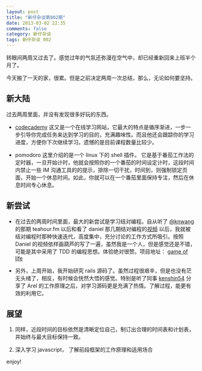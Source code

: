 ```yaml
---
layout: post
title: "新仔杂谈第002期"
date: 2013-03-02 22:35
comments: false
category: 新仔杂谈
tags: 新仔杂谈 002
---
```


转眼间两周又过去了。感觉过年的气氛还弥漫在空气中，却已经重新回来上班半个月了。

今天搬了一天的家，很累。但是之前决定两周一次总结，那么，无论如何要坚持。

<!--more-->

## 新大陆

过去两周里面，并没有发现很多好玩的东西。

- [codecademy](http://www.codecademy.com/) 这又是一个在线学习网站，它最大的特点是循序渐进，一步一步引导你完成任务来达到学习的目的，充满趣味性。而且他还会跟踪你的学习进度，方便你下次继续学习。遗憾的是目前课程数量比较少。

- pomodoro 这里介绍的是一个 linux 下的 shell 插件。 它是基于番茄工作法的定时器，一旦开始计时，他就会按照你的一个番茄的时间设定计时，这段时间内禁止一些 IM 沟通工具的的提示，排除一切干扰，时间到，则强制锁定页面，开始一个休息时间。如此，你就可以在一个番茄里面保持专注，然后在休息时间专心休息。


## 新尝试

- 在过去的两周时间里面，最大的新尝试是学习结对编程。自从听了 [@knwang](http://ruby-china.org/knwang) 的那期 teahour.fm 以后和看了 daniel 那几期结对编程的[视频](http://ruby-china.org/topics/8683) 以后，我就被结对编程时那种快速迭代，高度集中，充分讨论的工作方式所吸引。按照 Daniel 的视频依样画葫芦的写了一遍，虽然我是一个人，但是感觉还是不错，可能是其中采用了 TDD 的编程思想。体验绝对很赞。项目地址： [game of life](https://github.com/zlx/game_of_life)

- 另外，上周开始，我开始研究 rails 源码了。虽然过程很艰辛，但是也没有茫无头绪了，相反，有时候会恍然大悟的感觉。特别是听了同事 [kenshin54](http://ruby-china.org/kenshin54) 分享了 Arel 的工作原理之后，对学习源码更是充满了热情。了解过程，能更有效的利用它。

## 展望

1. 同样，近段时间的目标依然是清晰定位自己，制订出合理的时间表和计划表，并始终与最大目标保持一致。

2. 深入学习 javascript， 了解前段框架的工作原理和适用场合

enjoy!
